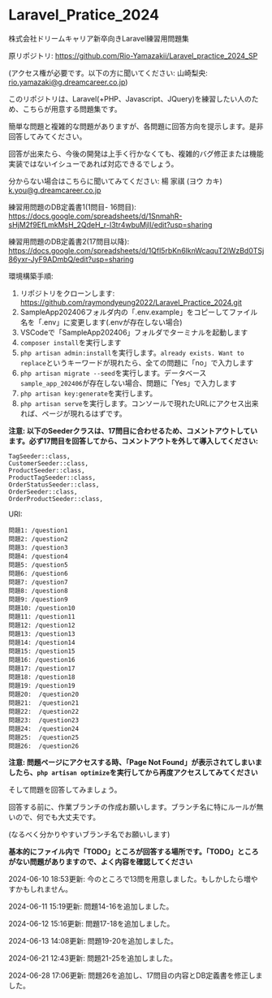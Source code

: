 # Laravel_Pratice_2024
株式会社ドリームキャリア新卒向きLaravel練習用問題集

原リポジトリ: https://github.com/Rio-Yamazakii/Laravel_practice_2024_SP

(アクセス権が必要です。以下の方に聞いてください:
山崎梨央: rio.yamazaki@g.dreamcareer.co.jp)

このリポジトリは、Laravel(+PHP、Javascript、JQuery)を練習したい人のため、こちらが用意する問題集です。

簡単な問題と複雑的な問題がありますが、各問題に回答方向を提示します。是非回答してみてください。

回答が出来たら、今後の開発は上手く行かなくても、複雑的バグ修正または機能実装ではないイシューであれば対応できるでしょう。

分からない場合はこちらに聞いてみてください: 楊 家祺 (ヨウ カキ) k.you@g.dreamcareer.co.jp 

練習用問題のDB定義書1(1問目- 16問目):
https://docs.google.com/spreadsheets/d/1SnmahR-sHjM2f9EfLmkMsH_2QdeH_r-I3tr4wbuMjlI/edit?usp=sharing

練習用問題のDB定義書2(17問目以降):
https://docs.google.com/spreadsheets/d/1Qfl5rbKn6lknWcaquT2lWzBd0TSj86yxr-JyF9ADmbQ/edit?usp=sharing

環境構築手順:
1. リポジトリをクローンします: https://github.com/raymondyeung2022/Laravel_Practice_2024.git
2. SampleApp202406フォルダ内の「.env.example」をコピーしてファイル名を「.env」に変更します(.envが存在しない場合)
3. VSCodeで「SampleApp202406」フォルダでターミナルを起動します
4. ```composer install```を実行します
5. ```php artisan admin:install```を実行します。```already exists. Want to replace```というキーワードが現れたら、全ての問題に「no」で入力します
6. ```php artisan migrate --seed```を実行します。データベース```sample_app_202406```が存在しない場合、問題に「Yes」で入力します
7. ```php artisan key:generate```を実行します。
8. ```php artisan serve```を実行します。コンソールで現れたURLにアクセス出来れば、ページが現れるはずです。

**注意: 以下のSeederクラスは、17問目に合わせるため、コメントアウトしています。必ず17問目を回答してから、コメントアウトを外して導入してください:**
```CategorySeeder::class,
TagSeeder::class,
CustomerSeeder::class,
ProductSeeder::class,
ProductTagSeeder::class,
OrderStatusSeeder::class,
OrderSeeder::class,
OrderProductSeeder::class,
```

URI:
```
問題1: /question1
問題2: /question2
問題3: /question3
問題4: /question4
問題5: /question5
問題6: /question6
問題7: /question7
問題8: /question8
問題9: /question9
問題10: /question10
問題11: /question11
問題12: /question12
問題13: /question13
問題14: /question14
問題15: /question15
問題16: /question16
問題17: /question17
問題18: /question18
問題19: /question19
問題20:  /question20
問題21:  /question21
問題22:  /question22
問題23:  /question23
問題24:  /question24
問題25:  /question25
問題26:  /question26
```

**注意: 問題ページにアクセスする時、「Page Not Found」が表示されてしまいましたら、```php artisan optimize```を実行してから再度アクセスしてみてください**

そして問題を回答してみましょう。

回答する前に、作業ブランチの作成お願いします。ブランチ名に特にルールが無いので、何でも大丈夫です。

(なるべく分かりやすいブランチ名でお願いします)

**基本的にファイル内で「TODO」ところが回答する場所です。「TODO」ところがない問題がありますので、よく内容を確認してください**

2024-06-10 18:53更新:
今のところで13問を用意しました。もしかしたら増やすかもしれません。

2024-06-11 15:19更新:
問題14-16を追加しました。

2024-06-12 15:16更新:
問題17-18を追加しました。

2024-06-13 14:08更新:
問題19-20を追加しました。

2024-06-21 12:43更新:
問題21-25を追加しました。

2024-06-28 17:06更新:
問題26を追加し、17問目の内容とDB定義書を修正しました。
